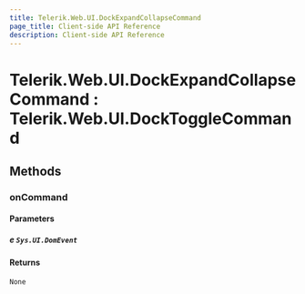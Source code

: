 ```yaml
---
title: Telerik.Web.UI.DockExpandCollapseCommand
page_title: Client-side API Reference
description: Client-side API Reference
---
```


# Telerik.Web.UI.DockExpandCollapseCommand : Telerik.Web.UI.DockToggleCommand 

## Methods

###  onCommand

#### Parameters

##### e `Sys.UI.DomEvent`

#### Returns

`None` 



